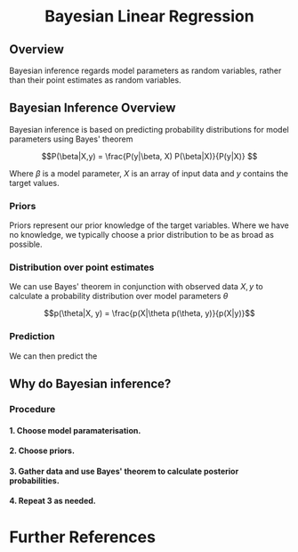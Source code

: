 
# <center>Bayesian Linear Regression</center>

## Overview
Bayesian inference regards model parameters as random variables, rather than their point estimates as random variables.

## Bayesian Inference Overview
Bayesian inference is based on predicting probability distributions for model parameters using Bayes' theorem

$$P(\beta|X,y) = \frac{P(y|\beta, X) P(\beta|X)}{P(y|X)} $$

Where $\beta$ is a model parameter, $X$ is an array of input data and $y$ contains the target values.

### Priors
Priors represent our prior knowledge of the target variables. Where we have no knowledge, we typically choose a prior distribution to be as broad as possible.

### Distribution over point estimates
We can use Bayes' theorem in conjunction with observed data $X, y$ to calculate a probability distribution over model parameters $\theta$

$$p(\theta|X, y) = \frac{p(X|\theta p(\theta, y)}{p(X|y)}$$

### Prediction
We can then predict the 

## Why do Bayesian inference?

### Procedure

#### 1. Choose model paramaterisation.


#### 2. Choose priors.


#### 3. Gather data and use Bayes' theorem to calculate posterior probabilities.


#### 4. Repeat 3 as needed.




# Further References

